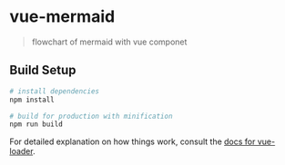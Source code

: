 # vue-mermaid

> flowchart of mermaid with vue componet

## Build Setup

``` bash
# install dependencies
npm install

# build for production with minification
npm run build
```

For detailed explanation on how things work, consult the [docs for vue-loader](http://vuejs.github.io/vue-loader).
